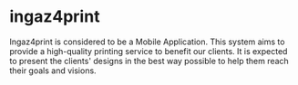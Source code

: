 # ingaz4print

Ingaz4print is considered to be a Mobile Application. This system aims to provide a high-quality printing service to benefit our clients. It is expected to present the clients' designs in the best way possible to help them reach their goals and visions.

